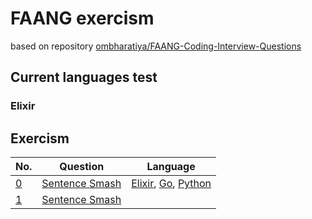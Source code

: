 # FAANG exercism

based on repository [ombharatiya/FAANG-Coding-Interview-Questions](https://github.com/ombharatiya/FAANG-Coding-Interview-Questions)

## Current languages test

### Elixir

## Exercism

| No. | Question | Language |
| --- | --------- | --- |
| [0](exercism/0) | [Sentence Smash](https://www.codewars.com/kata/53dc23c68a0c93699800041d) | [Elixir]((exercism/0)/elixir), [Go]((exercism/0)/go), [Python]((exercism/0)/python) |
| [1](exercism/1) | [Sentence Smash](https://www.codewars.com/kata/53dc23c68a0c93699800041d) |

